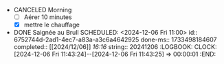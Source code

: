 - CANCELED Morning
  * [ ] Aérer 10 minutes 
  * [x] mettre le chauffage
- DONE Saignée au Brull
  SCHEDULED: <2024-12-06 Fri 11:00>
  id:: 6752744d-2ad1-4ec7-a83a-a3c6a4642925
  done-ms:: 1733498184607
  completed:: [[2024/12/06]] *16:16*
  string:: 20241206
  :LOGBOOK:
  CLOCK: [2024-12-06 Fri 11:43:24]--[2024-12-06 Fri 11:43:25] =>  00:00:01
  :END: